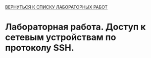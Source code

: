 [ВЕРНУТЬСЯ К СПИСКУ ЛАБОРАТОРНЫХ РАБОТ](https://github.com/Art1shock/otus-networks/tree/main/labs)

# Лабораторная работа. Доступ к сетевым устройствам по протоколу SSH.
